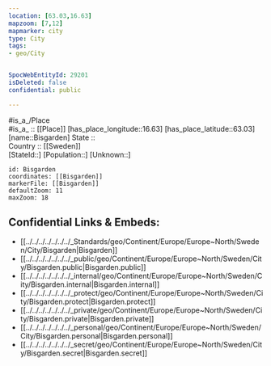 ```yaml
---
location: [63.03,16.63] 
mapzoom: [7,12] 
mapmarker: city 
type: City
tags:
- geo/City


SpocWebEntityId: 29201
isDeleted: false
confidential: public

---
```

#is_a_/Place  
#is_a_ :: [[Place]] 
[has_place_longitude::16.63] 
[has_place_latitude::63.03] 
[name::Bisgarden] 
State ::  
Country :: [[Sweden]]  
[StateId::] 
[Population::] 
[Unknown::] 


```leaflet
id: Bisgarden
coordinates: [[Bisgarden]] 
markerFile: [[Bisgarden]] 
defaultZoom: 11 
maxZoom: 18
```


## Confidential Links & Embeds: 
- [[../../../../../../../_Standards/geo/Continent/Europe/Europe~North/Sweden/City/Bisgarden|Bisgarden]] 
- [[../../../../../../../_public/geo/Continent/Europe/Europe~North/Sweden/City/Bisgarden.public|Bisgarden.public]] 
- [[../../../../../../../_internal/geo/Continent/Europe/Europe~North/Sweden/City/Bisgarden.internal|Bisgarden.internal]] 
- [[../../../../../../../_protect/geo/Continent/Europe/Europe~North/Sweden/City/Bisgarden.protect|Bisgarden.protect]] 
- [[../../../../../../../_private/geo/Continent/Europe/Europe~North/Sweden/City/Bisgarden.private|Bisgarden.private]] 
- [[../../../../../../../_personal/geo/Continent/Europe/Europe~North/Sweden/City/Bisgarden.personal|Bisgarden.personal]] 
- [[../../../../../../../_secret/geo/Continent/Europe/Europe~North/Sweden/City/Bisgarden.secret|Bisgarden.secret]] 
